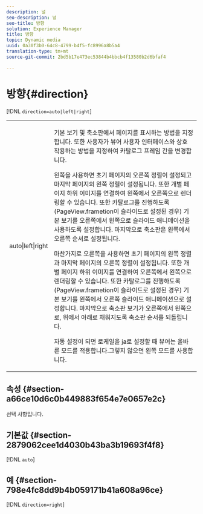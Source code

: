 ```yaml
---
description: 널
seo-description: 널
seo-title: 방향
solution: Experience Manager
title: 방향
topic: Dynamic media
uuid: 0a30f3b0-64c8-4799-b4f5-fc8996a8b5a4
translation-type: tm+mt
source-git-commit: 2bd5b17e473ec53844b4bbcb4f13580b2d6bfaf4

---
```



# 방향{#direction}

[!DNL `direction=auto|left|right`]

<table id="table_1D425B7685D448459CD3FE8D683C813C"> 
 <tbody> 
  <tr> 
   <td colname="col1"> <p> <span class="codeph"> auto|left|right </span> </p> </td> 
   <td colname="col2"> <p>기본 보기 및 축소판에서 페이지를 표시하는 방법을 지정합니다. 또한 사용자가 뷰어 사용자 인터페이스와 상호 작용하는 방법을 지정하여 카탈로그 프레임 간을 변경합니다. </p> <p>왼쪽을 <span class="codeph"> </span> 사용하면 초기 페이지의 오른쪽 정렬이 설정되고 마지막 페이지의 왼쪽 정렬이 설정됩니다. 또한 개별 페이지 하위 이미지를 연결하여 왼쪽에서 오른쪽으로 렌더링할 수 있습니다. 또한 카탈로그를 진행하도록(PageView.frametion이 <span class="codeph"> 슬라이드로 설정된 경우) 기본 보기를 오른쪽에서 왼쪽으로 슬라이드 애니메이션을 사용하도록 </span> 설정합니다. 마지막으로 축소판은 왼쪽에서 오른쪽 순서로 설정됩니다. </p> <p>마찬가지로 <span class="codeph"> 오른쪽을 </span> 사용하면 초기 페이지의 왼쪽 정렬과 마지막 페이지의 오른쪽 정렬이 설정됩니다. 또한 개별 페이지 하위 이미지를 연결하여 오른쪽에서 왼쪽으로 렌더링할 수 있습니다. 또한 카탈로그를 진행하도록(PageView.frametion이 <span class="codeph"> 슬라이드로 설정된 경우) 기본 보기를 왼쪽에서 오른쪽 슬라이드 애니메이션으로 </span> 설정합니다. 마지막으로 축소판 보기가 오른쪽에서 왼쪽으로, 위에서 아래로 채워지도록 축소판 순서를 되돌립니다. </p> <p>자동 <span class="codeph"> 설정이 되면 로케일을 ja로 설정할 때 뷰어는 </span> 올바른 <span class="codeph"> </span> <span class="codeph"> 모드를 적용합니다.그렇지 </span>않으면 <span class="codeph"> 왼쪽 </span> 모드를 사용합니다. </p> </td> 
  </tr> 
 </tbody> 
</table>

## 속성 {#section-a66ce10d6c0b449883f654e7e0657e2c}

선택 사항입니다.

## 기본값 {#section-2879062cee1d4030b43ba3b19693f4f8}

[!DNL `auto`]

## 예 {#section-798e4fc8dd9b4b059171b41a608a96ce}

[!DNL `direction=right`]
